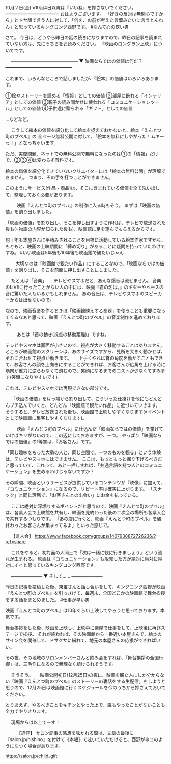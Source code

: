 10月２日(金) ※10月4日以降は『いいね』を押さないでください。
━━━━━━━━━━━━
おはようございます。
「好きの反対は無関心ですから」とドヤ顔で言う人に対して、「何を、お前が考えた言葉みたいに言うとんねん」と思っているキングコング西野です。
#なんて心の狭い男
　

さて。
今日は、どうやら昨日の話の続きになりますので、昨日の記事を読まれていない方は、先にそちらをお読みください。
『映画のロングラン上映』についてです。

　
━━━━━━━━━━━━━━━
▼ 映画ならではの価値は何だ？
━━━━━━━━━━━━━━━

これまで、いろんなところで話しましたが、『絵本』の価値はいろいろあります。

①絵やストーリーを読める「情報」としての価値
②部屋に飾れる「インテリア」としての価値
③親子の読み聞かせに使われる「コミュニケーションツール」としての価値
④子供達に贈られる「ギフト」としての価値

…などなど。

　
こうして絵本の価値を細分化して絵本を捉えておかないと、絵本『えんとつ町のプペル』の
全ページ無料公開に対して、「絵本を無料にしやがった！ムキーっ！」となっちゃいます。

ただ、実際問題、ネットでの無料公開で無料になったのは①の「情報」だけで、②③④は変わらず有料です。

絵本の価値を細分化できていないクリエイターには「絵本の無料公開」が理解できません。
つまり、その手を打つことができません。

このようにサービス(作品・商品)は、そこに含まれている価値を全て洗い出して、整理しておく必要があります。

　
　
映画『えんとつ町のプペル』の制作に入る時もそう。
まずは「映画の価値」を割り出しました。

「映画の価値」を割り出し、そこを押し出すように作れば、テレビで放送された後も(=物語の内容が知られた後も)、映画館に足を運んでもらえるからです。

何十年も本屋さんに平積みされることを目標に活動している絵本作家ですから、もともと、映画の上映期間に「締め切り」があることに疑問を持っていたわけですね。
#いい映画は5年後も10年後も映画館で観たいじゃん

　　
大切なのは「映画館で観たい作品」にすることなので、「映画ならではの価値」を割り出し、そこを前面に押し出すことにしました。

　
たとえば「音楽」
　
テレビやスマホだと、あんな爆音は流せません。
音楽のLIVEに行ったことがない人の中には、映画『君の名は。』のギターやベースの音に驚いた人もいるかもしれません。
あの音圧は、テレビやスマホのスピーカーからは出せないので。

なので、映画音楽を作るときは「映画館映えする楽器」を使うことも重要になってくるなぁと思って、映画『えんとつ町のプペル』の音楽制作を進めております。

　
　
あとは「首の動き(視点の移動距離)」ですね。

テレビやスマホは画面が小さいので、視点が大きく移動することはありません。
ところが映画館のスクリーンは、あのサイズですから、見所を大きく動かせば、それに合わせて視点が動きます。
　
上手くやれば首の角度を動かすこともできて、お客さんの顔を上向きにすることができれば、お客さんが広角を上げる時に筋肉が重力に逆らわなくて済むので、笑顔になるまでのコストが少なくてすみます(笑顔になりやすいです)。

これは、テレビやスマホでは再現できない部分です。

　
「映画の価値」を片っ端から割り出して、こういった仕掛けを他にもどんどんブチ込んでいくと、どんどん「映画館で観たい作品」に近づいていきます。
そうすると、テレビ放送された後も、映画館で上映しやすくなります(※イベントとして映画館に集客しやすくなります)。

　
　
映画『えんとつ町のプペル』に仕込んだ「映画ならではの価値」を挙げていけばキリがないので、この辺にしておきますが、一つ。
やっぱり「映画ならではの価値」の1等賞は、『お客さん』です。

「同じ趣味をもった大勢の人と、同じ空間で、一つのものを観る」という体験は、テレビやスマホにはできません。
ここは、もっともっと掘り下げるべきだと思っていて、これって、あと一押しすれば、「共通言語を持つ人とのコミュニケーション」を生めるわけじゃないですか？

その瞬間、映画というサービスが提供しているコンテンツが『映像』に加えて、『コミュニケーション』になるので、リピート率は確実に上がります。
「スナック」と同じ理屈で、「お客さんとの出会い」にお金を払っている。

　
ここは絶対に深堀りするポイントだと思うので、映画『えんとつ町のプペル』は、各県人会で上映館を共有し、映画を見終わった後の二次会の場所も各県人会で共有するつもりです。
「あの店に行くと、映画『えんとつ町のプペル』を観終わったお客さんが集まってるよ」といった感じで。

　
【県人会】
https://www.facebook.com/groups/1407938872726236/?ref=share

　
これをやると、初対面の人同士で「次は一緒に観に行きましょう」という流れが生まれる。
映画は『コミュニケーション』も販売した方が絶対に絶対に絶対にイイと思っているキングコング西野です。

　
━━━━━━━
▼ そして……
━━━━━━━

昨日の記事を投稿した後、東宝さんと話し合いをして、キングコング西野が映画『えんとつ町のプペル』を引っさげて、毎週末、全国どこかの映画館で舞台挨拶をする話をまとめました。
#仕事が早い男

映画『えんとつ町のプペル』は10年ぐらい上映してやろうと思っております。本気です。

舞台挨拶をした後、映画を上映し、上映中に楽屋で仕事をして、上映後に再びステージで挨拶。
それが終われば、その映画館から一番近い本屋さんで、絵本のサイン会を開催して、ドサクサに紛れて、地元の本屋さんの応援ができればいい。

その夜、その地域のサロンメンバーさんと飲み会をすれば、「舞台挨拶の全国行脚」は、三毛作になるので無理なく続けられそうです。

　
そうそう。
　
映画公開初日(12月25日)の夜に、映画を観た人にしか分からない「映画『えんとつ町のプペル』のストーリーの裏話をする生配信」をしようと思うので、12月25日は映画館に行くスケジュールを今のうちから押さえておいてください。

とりあえず、やるべきことをキチンとやった上で、誰もやったことがないことも全力でやりきります。

　
現場からは以上でーす！

　
　
【追伸】
サロン記事の感想を呟かれる際は、文章の最後に『salon.jp/nishino』を付けて《本垢》で呟いていただけると、西野がネコのようになつく場合があります。

https://salon.jp/child_gift
